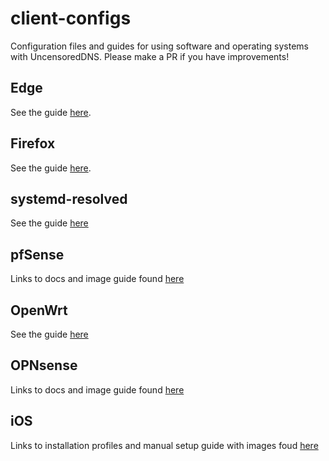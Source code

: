 # client-configs
Configuration files and guides for using software and operating systems with UncensoredDNS. Please make a PR if you have improvements!

## Edge
See the guide [here](edge.md).

## Firefox
See the guide [here](firefox.md).

## systemd-resolved
See the guide [here](systemd-resolved.md)

## pfSense

Links to docs and image guide found [here](./pfsense.md)

## OpenWrt

See the guide [here](openwrt.md)

## OPNsense

Links to docs and image guide found [here](./opnsense.md)

## iOS

Links to installation profiles and manual setup guide with images foud [here](./ios.md)

